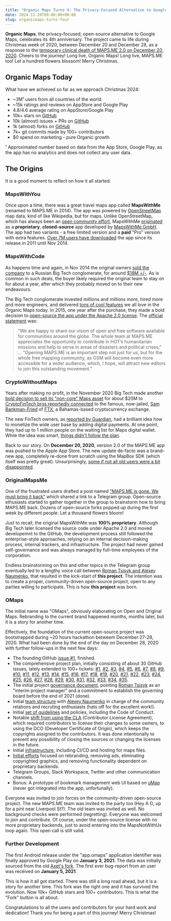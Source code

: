 ```yaml
---
title: "Organic Maps Turns 4: The Privacy-Focused Alternative to Google Maps"
date: 2024-12-20T09:00:00+00:00
slug: organicmaps-turns-four
---
```


**Organic Maps**, the privacy-focused, open-source alternative to Google Maps, celebrates its 4th anniversary. The project came to life during Christmas week of 2020, between December 20 and December 28, as a response to the [temporary clinical death of MAPS.ME 2.0 on December 20, 2020](https://telegra.ph/What-happened-to-the-old-MAPSME-12-20). Cheers to the journey! Long live, Organic Maps! Long live, MAPS.ME too! Let a hundred flowers blossom! Merry Christmas.

## Organic Maps Today

What have we achieved so far as we approach Christmas 2024:

- ~3M¹ users from all countries of the world
- ~15k ratings and reviews on AppStore and Google Play
- 4.8/4.6 average rating on AppStore/Google Play
- 10k+ stars on [GitHub](https://github.com/organicmaps/organicmaps)
- 10k (almost) issues + PRs on [GitHub](https://github.com/organicmaps/organicmaps)
- 1k (almost) forks on [GitHub](https://github.com/organicmaps/organicmaps)
- 7k+ git commits made by 100+ contributors
- $0 spend on marketing - pure Organic growth

¹ Approximated number based on data from the App Store, Google Play, as the app has no analytics and does not collect any user data.

## The Origins

It is a good moment to reflect on how it all started.

### MapsWithYou

Once upon a time, there was a great travel maps app called **MapsWithMe** (renamed to MAPS.ME in 2014). The app was powered by [OpenStreetMap](https://wiki.openstreetmap.org/wiki/About_OpenStreetMap) map data, kind of like Wikipedia, but for maps. Unlike OpenStreetMap, which has always been an [open community effort](https://wiki.openstreetmap.org/wiki/About_OpenStreetMap), MapsWithMe [originated](https://wiki.openstreetmap.org/wiki/MAPS.ME/History) as a **proprietary**, **closed-source** app developed by [MapsWithMe GmbH](https://zh.chregister.ch/cr-portal/auszug/auszug.xhtml?uid=CHE-208.496.491). The app had two variants - a free limited version and a **paid** "Pro" version with extra features. [Over 7M users have downloaded](https://vk.company/en/press/releases/9209/) the app since its release in 2011 until Nov 2014.

### MapsWithCode

As happens time and again, in Nov 2014 the original owners [sold the company](https://www-rbc-ru.translate.goog/rbcfreenews/5464b2eacbb20ff538342f8f?_x_tr_sl=ru&_x_tr_tl=en&_x_tr_hl=en-US) to a Russian Big Tech conglomerate, for around [$18M +/-](https://vk.company/en/investors/info/10761/). As is common in such deals, the buyer likely required the original team to stay on for about a year, after which they probably moved on to their new endeavours.

The Big Tech conglomerate invested millions and millions more, hired more and more engineers, and delivered [tons of cool features](https://vk.company/en/press/releases/10100/) we all love in the Organic Maps today. In 2015, one year after the purchase, they made a bold decision to [open-source the app under the Apache 2.0 license](https://www.businesswire.com/news/home/20150930005526/en/MAPS.ME-Goes-Open-Source). The [official statement](https://www.businesswire.com/news/home/20150930005526/en/MAPS.ME-Goes-Open-Source) was:

> “We are happy to share our vision of open and free software available for communities around the globe. The whole team at MAPS.ME appreciates the opportunity to contribute in HOT’s humanitarian missions and help to serve in areas of disasters and political crises,” ... “Opening MAPS.ME is an important step not just for us, but for the whole free mapping community, as OSM will become even more accessible for a wider audience, which, I hope, will attract new editors to join this outstanding movement.”

### CryptoWithoutMaps

Years after making no profit, in the November 2020 Big Tech made another [bold decision to sell its "non-core" Maps asset](https://vk.company/en/investors/info/10761/) for about $20M to [CryptoFinTech bros reportedly connected](https://www.theguardian.com/technology/2023/mar/26/caught-in-the-ftx-storm-how-a-crypto-high-flyer-fell-to-earth) to the famous, now-jailed, [Sam Bankman-Fried](https://www.justice.gov/opa/pr/samuel-bankman-fried-sentenced-25-years-his-orchestration-multiple-fraudulent-schemes) of [FTX](https://en.wikipedia.org/wiki/Bankruptcy_of_FTX), a Bahamas-based cryptocurrency exchange.

The new FinTech owners, as [reported by Guardian](https://www.theguardian.com/technology/2023/mar/26/caught-in-the-ftx-storm-how-a-crypto-high-flyer-fell-to-earth), had a brilliant idea how to monetize the wide user base by adding digital payments. At one point, they had up to 1 million people on the waiting list for Maps digital wallet. While the idea was smart, [things didn't follow the plan](https://www.theguardian.com/technology/2023/mar/26/caught-in-the-ftx-storm-how-a-crypto-high-flyer-fell-to-earth).

Back to our story. On **December 20, 2020**, version 2.0 of the MAPS.ME app was pushed to the Apple App Store. The new update de-facto was a brand-new app, completely re-done from scratch using the MapBox SDK (which itself was pretty great). Unsurprisingly, [some if not all old users were a bit disappointed](https://www.reddit.com/r/openstreetmap/comments/khsjqx/mapsme_seems_have_reached_its_end/).

### OriginalMapsMe

One of the frustrated users drafted a post named ["MAPS.ME is gone. We must bring it back"](https://telegra.ph/What-happened-to-the-old-MAPSME-12-20) which shared a link to a Telegram group. Open-source ethusiasts started to gather together in the group to brainstorm how to bring MAPS.ME back. Dozens of open-source forks popped up during the first week by different people. Let a thousand flowers bloom!

Just to recall, the original MapsWithMe was **100% proprietary**. Although Big Tech later licensed the source code under Apache 2.0 and moved developemnt to the GitHub, the development process still followed the enterprise-style approaches, relying on an internal decision-making process, internal trackers, and infrastructure. The project had never gained self-governance and was always managed by full-time employees of the corporation.

Endless brainstorming on this and other topics in the Telegram group eventually led to a lengthy voice call between [Roman Tsisyk and Alexey Naumenko](https://github.com/organicmaps/community/wiki/Members), that resulted in the kick-start of **this project**. The intention was to create a proper, community-driven open-source project, open to any parties willing to participate. This is how **this project** was born.

### OMaps

The initial name was "OMaps", obviously elaborating on Open and Original Maps. Rebranding to the current brand happened months, months later, but it is a story for another time.

Effectively, the foundation of the current open-source project was bootstrapped during ~20 hours hackathon betweem December 27-28, 2020. What had been done by the end of the day on December 28, 2020 with further follow-ups in the next few days:

- The founding GitHub [issue #1](https://github.com/organicmaps/organicmaps/issues/1), finished.
- The comprehensive project plan, initially consisting of about 30 GitHub issues, lately extended to 100+ tickets:
  [#1](https://github.com/organicmaps/organicmaps/issues/1),
  [#2](https://github.com/organicmaps/organicmaps/issues/2),
  [#3](https://github.com/organicmaps/organicmaps/issues/3),
  [#4](https://github.com/organicmaps/organicmaps/issues/4),
  [#5](https://github.com/organicmaps/organicmaps/issues/5),
  [#6](https://github.com/organicmaps/organicmaps/issues/6),
  [#7](https://github.com/organicmaps/organicmaps/issues/7),
  [#8](https://github.com/organicmaps/organicmaps/issues/8),
  [#9](https://github.com/organicmaps/organicmaps/issues/9),
  [#10](https://github.com/organicmaps/organicmaps/issues/10),
  [#11](https://github.com/organicmaps/organicmaps/issues/11),
  [#12](https://github.com/organicmaps/organicmaps/issues/12),
  [#13](https://github.com/organicmaps/organicmaps/issues/13),
  [#14](https://github.com/organicmaps/organicmaps/issues/14),
  [#15](https://github.com/organicmaps/organicmaps/issues/15),
  [#16](https://github.com/organicmaps/organicmaps/issues/16),
  [#17](https://github.com/organicmaps/organicmaps/issues/17),
  [#18](https://github.com/organicmaps/organicmaps/issues/18),
  [#19](https://github.com/organicmaps/organicmaps/issues/19),
  [#20](https://github.com/organicmaps/organicmaps/issues/20),
  [#21](https://github.com/organicmaps/organicmaps/issues/21),
  [#22](https://github.com/organicmaps/organicmaps/issues/22),
  [#23](https://github.com/organicmaps/organicmaps/issues/23),
  [#24](https://github.com/organicmaps/organicmaps/issues/24),
  [#25](https://github.com/organicmaps/organicmaps/issues/25),
  [#26](https://github.com/organicmaps/organicmaps/issues/26),
  [#27](https://github.com/organicmaps/organicmaps/issues/27),
  [#28](https://github.com/organicmaps/organicmaps/issues/28),
  [#29](https://github.com/organicmaps/organicmaps/issues/29),
  [#30](https://github.com/organicmaps/organicmaps/issues/30),
  [#31](https://github.com/organicmaps/organicmaps/issues/31),
  [#32](https://github.com/organicmaps/organicmaps/issues/32),
  [#33](https://github.com/organicmaps/organicmaps/issues/33),
  [#34](https://github.com/organicmaps/organicmaps/issues/34),
  [#35](https://github.com/organicmaps/organicmaps/issues/35).
- The initial project [governance document](https://github.com/organicmaps/community/wiki/Governance), pointing [Roman Tsisyk](https://github.com/organicmaps/community/wiki/Member:Roman-Tsisyk) as an "interim project manager" and a commitment to establish the governing board before the end of 2021 (done).
- Initial [team structure](https://github.com/organicmaps/community/wiki/Members) with [Alexey Naumenko](https://github.com/ooprizrakoo) in charge of the community relations and recruting enthusiasts (hats off for the excellent work!).
- Initial [set of guidelines](https://github.com/organicmaps/community/wiki/Commit-Messages) and policies, including the Code of Conduct.
- Notable [shift from using the CLA](https://github.com/organicmaps/organicmaps/issues/5) (Contributor License Agreement), which required contributors to license their changes to some owners, to using the DCO (Developer Certificate of Origin), which keeps the copyrights assigned to the contributors. It was done intentionally to prevent any possibility of closing the sources or changing the licenses in the future.
- Initial [infrastructure](https://github.com/organicmaps/community/wiki/Infrastructure), including CI/CD and hosting for maps files.
- [Initial efforts](https://github.com/organicmaps/organicmaps/commits/master/?since=2020-12-25\&until=2021-01-04) focused on rebranding, removing ads, eliminating copyrighted graphics, and removing functionality dependent on proprietary backends.
- Telegram Groups, Slack Workspace, Twitter and other communication channels.
- Bonus: A prototype of bookmark management web UI based on [uMap](https://umap-project.org/) (never got integrated into the app, unfortunally).

Everyone was invited to join forces on the community-driven open-source project. The new MAPS.ME team was invited to the party too (Hey A G, up for a pint near Liverpool St?). The old team was invited as well. No background checks were performed (regretting). Everyone was welcomed to join and contribute. Of course, under the open-source license with no more proprietary backends, just to avoid entering into the MapsNotWithUs loop again. This open call is still valid.

### Further Development

The first Android release under the "app.omaps" application identifier was finally approved by Google Play on **January 3, 2021**. The data was initially sourced from the old [Axet's fork](https://gitlab.com/axet/omim/-/tree/master/tracking). The first ever bug-report from an user was received on  **January 5, 2021**.

This is how it all got started. There was still a long road ahead, but it is a story for another time. This fork was the right one and it has survived the evolution. Now 10k+ GitHub stars and 100+ contributors. This is what the "Fork" button is all about.

Congratulations to all the users and contributors for your hard work and dedication! Thank you for being a part of this journey! Merry Christmas!
